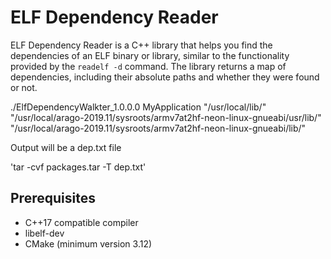 # ELF Dependency Reader

ELF Dependency Reader is a C++ library that helps you find the dependencies of an ELF binary or library, similar to the functionality provided by the `readelf -d` command. The library returns a map of dependencies, including their absolute paths and whether they were found or not.

./ElfDependencyWalkter_1.0.0.0 MyApplication "/usr/local/lib/" "/usr/local/arago-2019.11/sysroots/armv7at2hf-neon-linux-gnueabi/usr/lib/" "/usr/local/arago-2019.11/sysroots/armv7at2hf-neon-linux-gnueabi/lib/"

Output will be a dep.txt file

'tar -cvf packages.tar -T dep.txt'

## Prerequisites

- C++17 compatible compiler
- libelf-dev
- CMake (minimum version 3.12)